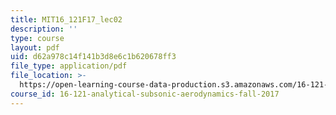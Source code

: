 ```yaml
---
title: MIT16_121F17_lec02
description: ''
type: course
layout: pdf
uid: d62a978c14f141b3d8e6c1b620678ff3
file_type: application/pdf
file_location: >-
  https://open-learning-course-data-production.s3.amazonaws.com/16-121-analytical-subsonic-aerodynamics-fall-2017/d62a978c14f141b3d8e6c1b620678ff3_MIT16_121F17_lec02.pdf
course_id: 16-121-analytical-subsonic-aerodynamics-fall-2017
---
```

